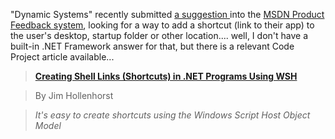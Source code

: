 "Dynamic Systems" recently submitted [a suggestion ](http://lab.msdn.microsoft.com/productfeedback/viewfeedback.aspx?feedbackid=eaca3508-aaa6-4de3-87a9-9282df66238f)into the [MSDN Product Feedback system](http://lab.msdn.microsoft.com/productfeedback), looking for a way to add a shortcut (link to their app) to the user's desktop, startup folder or other location.... well, I don't have a built-in .NET Framework answer for that, but there is a relevant Code Project article available...

> **[Creating Shell Links (Shortcuts) in .NET Programs Using WSH](http://www.codeproject.com/dotnet/shelllink.asp)**

> By Jim Hollenhorst

> _It's easy to create shortcuts using the Windows Script Host Object Model_